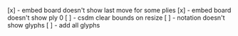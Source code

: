 [x] - embed board doesn't show last move for some plies
[x] - embed board doesn't show ply 0
[ ] - csdm clear bounds on resize
[ ] - notation doesn't show glyphs
[ ] - add all glyphs
